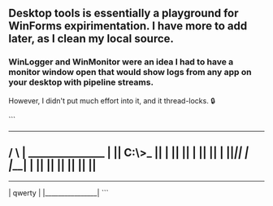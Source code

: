 ## Desktop tools is essentially a playground for WinForms expirimentation. I have more to add later, as I clean my local source.

### WinLogger and WinMonitor were an idea I had to have a monitor window open that would show logs from any app on your desktop with pipeline streams. 

However, I didn't put much effort into it, and it thread-locks. 🔒

\`\`\`
  _________________
 /                 \\
|  _______________  |
||  C:\\>_         || |
||               || |
||               || |
||_______________|| |
|_________________| |
   || || || || || ||  
---------------------
 _________________  
|  qwerty         | 
|________________| 
\`\`\`
